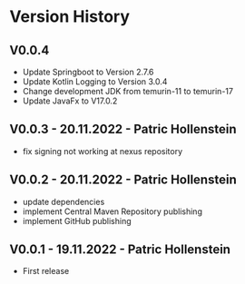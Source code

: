 # Version History

## V0.0.4

* Update Springboot to Version 2.7.6
* Update Kotlin Logging to Version 3.0.4
* Change development JDK from temurin-11 to temurin-17
* Update JavaFx to V17.0.2

## V0.0.3 - 20.11.2022 - Patric Hollenstein

* fix signing not working at nexus repository

## V0.0.2 - 20.11.2022 - Patric Hollenstein

* update dependencies
* implement Central Maven Repository publishing
* implement GitHub publishing

## V0.0.1 - 19.11.2022 - Patric Hollenstein

* First release
